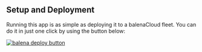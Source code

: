  ## Setup and Deployment

Running this app is as simple as deploying it to a balenaCloud fleet. You can do it in just one click by using the button below:

[![balena deploy button](https://www.balena.io/deploy.svg)](https://dashboard.balena-cloud.com/deploy?repoUrl=https://github.com/ashishsantikari/pi-mash)